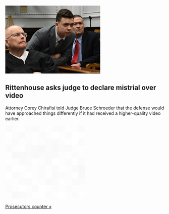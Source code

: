 
![Rittenhouse asks judge to declare mistrial over video](./20211117235851.png)
## Rittenhouse asks judge to declare mistrial over video

Attorney Corey Chirafisi told Judge Bruce Schroeder that the defense would have approached things differently if it had received a higher-quality video earlier.

![pic](../square_bg.png)

[Prosecutors counter »](https://www.yahoo.com/news/rittenhouse-jurors-return-day-2-045521050.html)
